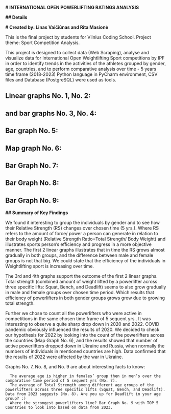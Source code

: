 **# INTERNATIONAL OPEN POWERLIFTING RATINGS ANALYSIS**

**## Details**

**# Created by: Linas Vaičiūnas and Rita Masionė**

This is the final project by students for Vilnius Coding School.
Project theme: Sport Competition Analysis.

This project is designed to collect data (Web Scraping), analyse and visualize data for International Open  Weightlifting Sport competitions by IPF in order to identify trends in the activities of the athletes grouped by gender, age, countries, and to perform comparative analysis over time - 5 years time frame (2018-2023)
Python language in PyCharm environment, CSV files and Database (PostgreSQL) were used as tools.

## Linear graphs No. 1, No. 2:
## and bar graphs No. 3, No. 4:

## Bar graph No. 5:


## Map graph No. 6:

## Bar Graph No. 7:

## Bar Graph No. 8:

## Bar Graph No. 9:


**## Summary of Key Findings**

  We found it interesting to group the individuals by gender and to see how their Relative Strength (RS) changes over chosen time (5 yrs.).  Where RS refers to the amount of force/ power a person can generate in relation to their body weight (Relative Strength Ratio=Total Strength/ Body Weight) and illustrates sports person’s efficiency and progress in a more objective manner. The first 2 linear graphs illustrates that in time the RS grows almost gradually in both groups, and the difference between male and female groups is not that big. We could state that the efficiency of the individuals in Weightlifting sport is increasing over time.

  The 3rd and 4th graphs support the outcome of the first 2 linear graphs. Total strength (combined amount of weight lifted by a powerlifter across three specific lifts: Squat, Bench, and Deadlift) seems to also grow gradually  in male and female groups over chosen time period. Which results that efficiency of powerlifters in both gender groups grows grow due to growing total strength.

  Further we chose to count all the powerlifters who were active in competitions in the same chosen time frame of 5 sequent yrs.. It was interesting to observe a quite sharp drop down in 2020 and 2022. COVID pandemic obviously influenced the results of 2020. We decided to check our hypothesis for 2022 by looking into the count of the powerlifters across the countries (Map Graph No. 6), and the results showed that number of active powerlifters dropped down in Ukraine and Russia, when normally the numbers of individuals in mentioned countries are high. Data confirmed that the results of 2022 were affected by the war in Ukraine. 

  Graphs No. 7, No. 8, and No. 9 are about interesting facts to know: 

      The average age is higher in females’ group then in men’s over the comparative time period of 5 sequent yrs (No. 7). 
      The average of Total Strength among different age groups of the powerlifters across three specific lifts (Squat, Bench, and Deadlift). Data from 2023 suggests (No. 8). Are you up for Deadlift in your age group? :)
      Where the strongest powerlifters live? Bar Graph No. 9 with TOP 5 Countries to look into based on data from 2023. 




